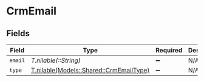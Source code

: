 # CrmEmail


## Fields

| Field                                                                          | Type                                                                           | Required                                                                       | Description                                                                    |
| ------------------------------------------------------------------------------ | ------------------------------------------------------------------------------ | ------------------------------------------------------------------------------ | ------------------------------------------------------------------------------ |
| `email`                                                                        | *T.nilable(::String)*                                                          | :heavy_minus_sign:                                                             | N/A                                                                            |
| `type`                                                                         | [T.nilable(Models::Shared::CrmEmailType)](../../models/shared/crmemailtype.md) | :heavy_minus_sign:                                                             | N/A                                                                            |